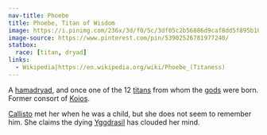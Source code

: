 ```yaml
---
nav-title: Phoebe
title: Phoebe, Titan of Wisdom
image: https://i.pinimg.com/236x/3d/f0/5c/3df05c2b56886d9caf8dd5f895b10b4c.jpg
image-source: https://www.pinterest.com/pin/53902526781977240/
statbox:
  race: [titan, dryad]
links:
  - Wikipedia|https://en.wikipedia.org/wiki/Phoebe_(Titaness)
---
```


A [hamadryad](../creatures/dryads#hamadryads), and once one of the 12 [titans](../creatures/titans) from whom the [gods](../creatures/eternals) were born. Former consort of [Koios](koios).

[Callisto](cal) met her when he was a child, but she does not seem to remember him. She claims the dying [Yggdrasil](../relics/yggdrasil) has clouded her mind.
